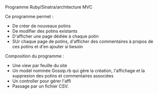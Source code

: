 Programme Ruby/Sinatra/architecture MVC

Ce programme permet :
- De créer de nouveaux potins
- De modifier des potins existants
- D'afficher une page dédiée à chaque potin
- SUr chaque page de potins, d'afficher des commentaires à propos de ces potins et d'en ajouter si besoin

Composition du programme :
- Une view par feuille du site
- Un model nommée Gossip.rb qui gère la création, l'affichage et la suppresion des potins et commentaires associées
- Un controller pour gérer l'affi
- Passage par un fichier CSV.